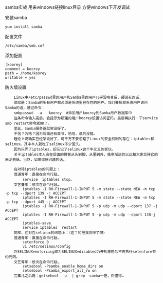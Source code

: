 samba实战  用来windows链接linux目录   方便windows下开发调试


安装samba   

  	yum install samba

 配置文件

	/etc/samba/smb.cof
 添加配置

	[koorey]
    comment = koorey
    path = /home/koorey
    writable = yes

防火墙设置

		Linux中/etc/passwd里的用户和Samba里的用户几乎没啥关系，硬说有的话，
		那就是：Samba的所有用户都必须是系统里已存在的用户。我们要授权系统用户访问Samba的话，通过命令：
        smbpasswd  -a   koorey  #添加用户koorey到Samba用户数据库中
        这条命令输入完后，会提示为新建的用户koorey设置访问密码。最后再执行一下service smb restart命令就OK了。
		至此，Samba服务器就架设好了。
		不信？为啥？因为后面还有章节，哈哈，说的没错。
		理论上说确实已经架设好了，可千万不要忽略了Linux的安全机制的存在：iptables和selinux。其中本人就吃了selinux不少苦头。
		因为只弄了iptables，却忘记了selinux这个牛叉叉的家伙。
		关于iptables本人会在后面的博客从头到脚，从里到外，循序渐进的以此和大家交待它的来龙去脉。当然，如果你感兴趣的话。

		在对待iptables的问题上：
        普通青年：直接在命令行敲…
            service  iptables stop。
        文艺青年：依次在命令行敲…
            iptables -I RH-Firewall-1-INPUT 5 -m state --state NEW -m tcp -p tcp --dport 139 -j ACCEPT
            iptables -I RH-Firewall-1-INPUT 5 -m state --state NEW -m tcp -p tcp --dport 445 -j ACCEPT
            iptables -I RH-Firewall-1-INPUT 5 -p udp -m udp --dport 137 -j ACCEPT
            iptables -I RH-Firewall-1-INPUT 5 -p udp -m udp --dport 138-j ACCEPT
            iptables-save
            service iptables  restart
		同样，在对在selinux的问题上：（这丫的把我坑惨了呀）
        普通青年：直接在命令行敲…
            setenforce 0
            vi /etc/selinux/config
        将SELINUX=enforcing改为SELINUX=disabled为开机重启后不再执行setenfore节约光阴。
       	文艺青年：依次在命令行敲…
            setsebool -Psamba_enable_home_dirs on
            setsebool -Psamba_export_all_rw on
       	完事儿之后再：getsebool  -a  | grep  samba一把，你懂得…